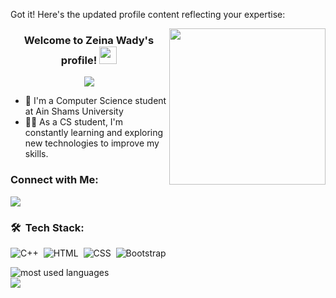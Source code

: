 Got it! Here's the updated profile content reflecting your expertise:

<img width="250" align="right" src="https://c.tenor.com/_DOBjnGspYAAAAAM/code-coding.gif">

<h3 align="center">
  Welcome to Zeina Wady's profile!
  <img src="https://media.giphy.com/media/hvRJCLFzcasrR4ia7z/giphy.gif" width="28">
</h3>

<!-- Typing SVG by DenverCoder1 - https://github.com/DenverCoder1/readme-typing-svg -->
<p align="center">
  <a href="https://github.com/DenverCoder1/readme-typing-svg">
    <img src="https://readme-typing-svg.herokuapp.com/?lines=Computer%20Science%20Student;Always%20learning%20new%20things&font=Fira%20Code&center=true&width=440&height=45&color=f75c7e&vCenter=true&size=22">
  </a>
</p> 

- 🏢 I'm a Computer Science student at Ain Shams University
- 👨‍💻 As a CS student, I'm constantly learning and exploring new technologies to improve my skills.
### Connect with Me:

<a href="https://www.linkedin.com/in/zeina-wady-356b99264/" target="_blank">
  <img src="https://img.shields.io/badge/-Zeina%20Wady-0077B5?style=for-the-badge&logo=Linkedin&logoColor=white"/>
</a>

### 🛠 &nbsp;Tech Stack:
![C++](https://img.shields.io/badge/-C++-05122A?style=flat&logo=c%2B%2B&logoColor=00599C)&nbsp;
![HTML](https://img.shields.io/badge/-HTML-05122A?style=flat&logo=HTML5)&nbsp;
![CSS](https://img.shields.io/badge/-CSS-05122A?style=flat&logo=CSS3&logoColor=1572B6)&nbsp;
![Bootstrap](https://img.shields.io/badge/-Bootstrap-05122A?style=flat&logo=bootstrap&logoColor=563D7C)&nbsp;

<img align="left" src="https://github-readme-stats.vercel.app/api/top-langs?username=zeinawady&show_icons=true&locale=en&layout=compact&theme=radical" alt="most used languages" />
<br>
<a href="https://komarev.com/ghpvc/?username=zeinawady&style=for-the-badge">
  <img src="https://komarev.com/ghpvc/?username=zeinawady&style=for-the-badge">
</a>
